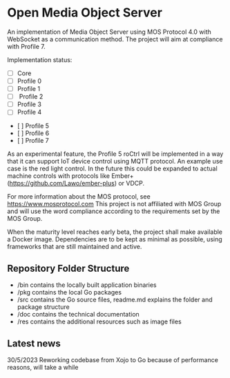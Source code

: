 # Open Media Object Server
An implementation of Media Object Server using MOS Protocol 4.0 with WebSocket as a communication method.
The project will aim at compliance with Profile 7.

Implementation status:
* [ ]  Core
* [ ]  Profile 0
* [ ]  Profile 1
* [ ]  Profile 2
* [ ]  Profile 3
* [ ]  Profile 4
* [ ]  Profile 5
* [ ]  Profile 6
* [ ]  Profile 7

As an experimental feature, the Profile 5 roCtrl will be implemented in a way that it can support IoT device
control using MQTT protocol. An example use case is the red light control. In the future this could be expanded to actual machine controls with protocols like Ember+ (https://github.com/Lawo/ember-plus) or VDCP.

For more information about the MOS protocol, see https://www.mosprotocol.com
This project is not affiliated with MOS Group and will use the word compliance according to the requirements set by the MOS Group.

When the maturity level reaches early beta, the project shall make available a Docker image. Dependencies are to be kept as minimal as possible, using frameworks that are still maintained and active.

## Repository Folder Structure
- /bin contains the locally built application binaries
- /pkg contains the local Go packages
- /src contains the Go source files, readme.md explains the folder and package structure
- /doc contains the technical documentation
- /res contains the additional resources such as image files

## Latest news

30/5/2023   Reworking codebase from Xojo to Go because of performance reasons, will take a while
